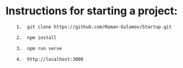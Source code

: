 # Instructions for starting a project:

``` bash
    1.  git clone https://github.com/Roman-Gulamov/Startup.git
```

``` bash
    2.  npm install
```

``` bash
    3.  npm run serve
```

``` bash
    4.  http://localhost:3000
```